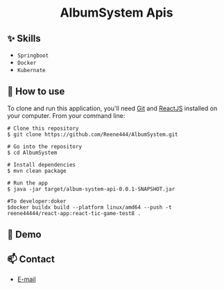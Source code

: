 <h1 align="center">AlbumSystem Apis</h1>


## :sparkles: Skills
- `Springboot`
- `Docker`
- `Kubernate`
## :book: How to use
To clone and run this application, you'll need [Git](https://git-scm.com/downloads) and [ReactJS](https://react.dev/) installed on your computer. From your command line:

```
# Clone this repository
$ git clone https://github.com/Reene444/AlbumSystem.git
 
# Go into the repository
$ cd AlbumSystem

# Install dependencies
$ mvn clean package

# Run the app
$ java -jar target/album-system-api-0.0.1-SNAPSHOT.jar

#To developer:doker
$docker buildx build --platform linux/amd64 --push -t reene44444/react-app:react-tic-game-test8 .

```
## :link: Demo

[//]: # (- <a target="_blank" href="http://www.jmx.org.uk:8080/"> Click Here </a> to see and play by yourself .)

## :mailbox: Contact
- <a target="_blank" href="mailto:reene44444@gmail.com">E-mail</a>
